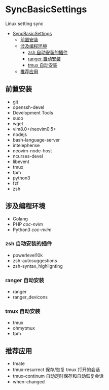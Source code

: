# SyncBasicSettings

Linux setting sync

<!-- TOC -->

- [SyncBasicSettings](#syncbasicsettings)
  - [前置安装](#前置安装)
  - [涉及编程环境](#涉及编程环境)
    - [zsh 自动安装的插件](#zsh-自动安装的插件)
    - [ranger 自动安装](#ranger-自动安装)
    - [tmux 自动安装](#tmux-自动安装)
  - [推荐应用](#推荐应用)

<!-- /TOC -->

## 前置安装

- git
- openssh-devel
- Development Tools
- sudo
- wget
- vim8.0+/neovim0.5+
- nodejs
- bash-language-server
- intelephense
- neovim-node-host
- ncurses-devel
- libevent
- tmux
- tpm
- python3
- fzf
- zsh

## 涉及编程环境

- Golang
- PHP *coc-nvim*
- Python3 *coc-nvim*

### zsh 自动安装的插件

- powerlevel10k
- zsh-autosuggestions
- zsh-syntax_highlignting

### ranger 自动安装

- ranger
- ranger_devicons

### tmux 自动安装

- tmux
- ohmytmux
- tpm

## 推荐应用

- tmate
- tmux-resurrect 保存/恢复 tmux 打开的会话
- tmux-continum 自动定时保存和自动恢复会话
- when-changed
